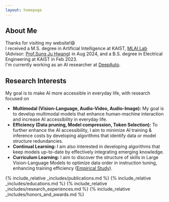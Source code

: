 ```yaml
---
layout: homepage
---
```


## About Me

Thanks for visiting my website!😄     
I received a M.S. degree in Artificial Intelligence at KAIST, [MLAI Lab](https://www.mlai-kaist.com/) (Advisor: [Prof.Sung Ju Hwang](http://www.sungjuhwang.com/)) in Aug 2024, and a B.S. degree in Electrical Engineering at KAIST in Feb 2023.     
I'm currently working as an AI researcher at [DeepAuto](https://www.deepauto.ai/).     

## Research Interests
My goal is to make AI more accessible in everyday life, with research focused on
- **Multimodal (Vision-Language, Audio-Video, Audio-Image):** My goal is to develop multimodal models that enhance human-machine interaction and increase AI accessibility in everyday life.     
- **Efficiency (Data pruning, Model compression, Token Selection):** To further enhance the AI accessibility, I aim to minimize AI training & inference costs by developing algorithms that identify data or model structure redundancies.          
- **Continual Learning:** I am also interested in developing algorithms that keep models up-to-date by effectively integrating emerging knowledge.     
- **Curriculum Learning:** I aim to discover the structure of skills in Large Vision-Language Models to optimize data order in instruction tuning, enhancing training efficiency ([Empirical Study](./assets/files/Skill_based_Curriculumn_Learning_for_Large_Vison_Language_Models.pdf)).

{% include_relative _includes/publications.md %}
{% include_relative _includes/educations.md %}
{% include_relative _includes/research_experiences.md %}
{% include_relative _includes/honors_and_awards.md %}
